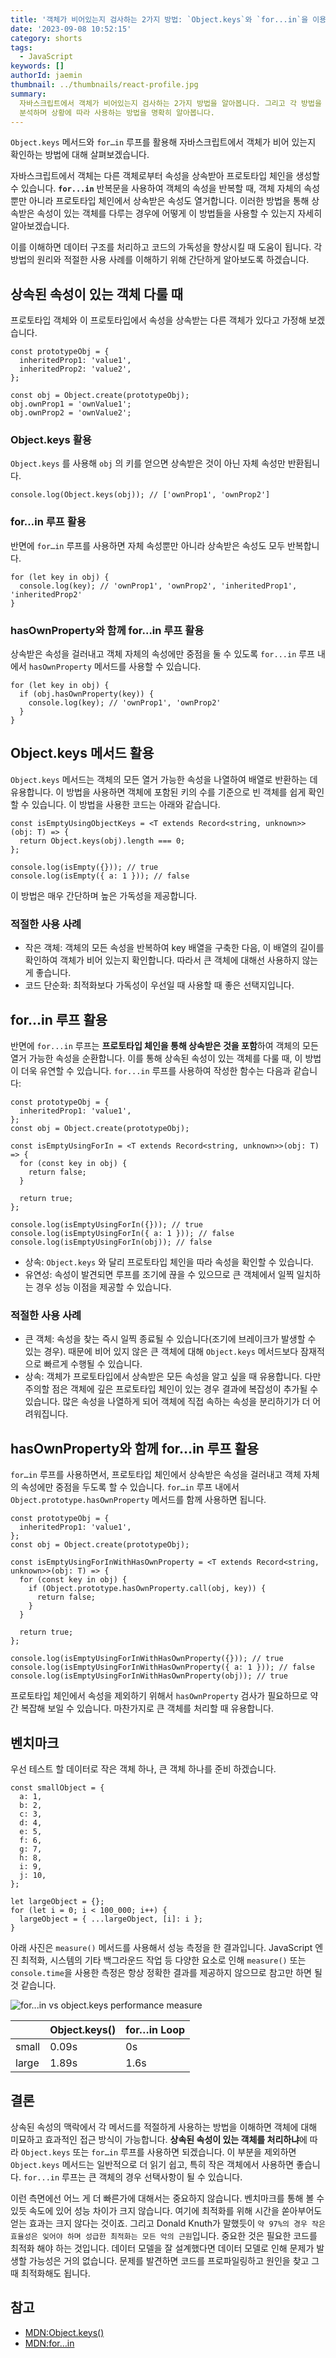```yaml
---
title: '객체가 비어있는지 검사하는 2가지 방법: `Object.keys`와 `for...in`을 이용한 접근 방법'
date: '2023-09-08 10:52:15'
category: shorts
tags:
  - JavaScript
keywords: []
authorId: jaemin
thumbnail: ../thumbnails/react-profile.jpg
summary:
  자바스크립트에서 객체가 비어있는지 검사하는 2가지 방법을 알아봅니다. 그리고 각 방법을 비교,
  분석하며 상황에 따라 사용하는 방법을 명확히 알아봅니다.
---
```


`Object.keys` 메서드와 `for…in` 루프를 활용해 자바스크립트에서 객체가 비어 있는지 확인하는 방법에
대해 살펴보겠습니다.

자바스크립트에서 객체는 다른 객체로부터 속성을 상속받아 프로토타입 체인을 생성할 수 있습니다.
**`for...in`** 반복문을 사용하여 객체의 속성을 반복할 때, 객체 자체의 속성 뿐만 아니라 프로토타입
체인에서 상속받은 속성도 열거합니다. 이러한 방법을 통해 상속받은 속성이 있는 객체를 다루는 경우에
어떻게 이 방법들을 사용할 수 있는지 자세히 알아보겠습니다.

이를 이해하면 데이터 구조를 처리하고 코드의 가독성을 향상시킬 때 도움이 됩니다. 각 방법의 원리와
적절한 사용 사례를 이해하기 위해 간단하게 알아보도록 하겠습니다.

## 상속된 속성이 있는 객체 다룰 때

프로토타입 객체와 이 프로토타입에서 속성을 상속받는 다른 객체가 있다고 가정해 보겠습니다.

```tsx
const prototypeObj = {
  inheritedProp1: 'value1',
  inheritedProp2: 'value2',
};

const obj = Object.create(prototypeObj);
obj.ownProp1 = 'ownValue1';
obj.ownProp2 = 'ownValue2';
```

### Object.keys 활용

`Object.keys` 를 사용해 `obj` 의 키를 얻으면 상속받은 것이 아닌 자체 속성만 반환됩니다.

```tsx
console.log(Object.keys(obj)); // ['ownProp1', 'ownProp2']
```

### for…in 루프 활용

반면에 `for…in` 루프를 사용하면 자체 속성뿐만 아니라 상속받은 속성도 모두 반복합니다.

```tsx
for (let key in obj) {
  console.log(key); // 'ownProp1', 'ownProp2', 'inheritedProp1', 'inheritedProp2'
}
```

### hasOwnProperty와 함께 for…in 루프 활용

상속받은 속성을 걸러내고 객체 자체의 속성에만 중점을 둘 수 있도록 `for...in` 루프 내에서
`hasOwnProperty` 메서드를 사용할 수 있습니다.

```tsx
for (let key in obj) {
  if (obj.hasOwnProperty(key)) {
    console.log(key); // 'ownProp1', 'ownProp2'
  }
}
```

## Object.keys 메서드 활용

`Object.keys` 메서드는 객체의 모든 열거 가능한 속성을 나열하여 배열로 반환하는 데 유용합니다. 이
방법을 사용하면 객체에 포함된 키의 수를 기준으로 빈 객체를 쉽게 확인할 수 있습니다. 이 방법을 사용한
코드는 아래와 같습니다.

```tsx
const isEmptyUsingObjectKeys = <T extends Record<string, unknown>>(obj: T) => {
  return Object.keys(obj).length === 0;
};

console.log(isEmpty({})); // true
console.log(isEmpty({ a: 1 })); // false
```

이 방법은 매우 간단하며 높은 가독성을 제공합니다.

### 적절한 사용 사례

- 작은 객체: 객체의 모든 속성을 반복하여 key 배열을 구축한 다음, 이 배열의 길이를 확인하여 객체가
  비어 있는지 확인합니다. 따라서 큰 객체에 대해선 사용하지 않는 게 좋습니다.
- 코드 단순화: 최적화보다 가독성이 우선일 때 사용할 때 좋은 선택지입니다.

## for...in 루프 활용

반면에 `for...in` 루프는 **프로토타입 체인을 통해 상속받은 것을 포함**하여 객체의 모든 열거 가능한
속성을 순환합니다. 이를 통해 상속된 속성이 있는 객체를 다룰 때, 이 방법이 더욱 유연할 수 있습니다.
`for...in` 루프를 사용하여 작성한 함수는 다음과 같습니다:

```tsx
const prototypeObj = {
  inheritedProp1: 'value1',
};
const obj = Object.create(prototypeObj);

const isEmptyUsingForIn = <T extends Record<string, unknown>>(obj: T) => {
  for (const key in obj) {
    return false;
  }

  return true;
};

console.log(isEmptyUsingForIn({})); // true
console.log(isEmptyUsingForIn({ a: 1 })); // false
console.log(isEmptyUsingForIn(obj)); // false
```

- 상속: `Object.keys` 와 달리 프로토타입 체인을 따라 속성을 확인할 수 있습니다.
- 유연성: 속성이 발견되면 루프를 조기에 끊을 수 있으므로 큰 객체에서 일찍 일치하는 경우 성능 이점을
  제공할 수 있습니다.

### 적절한 사용 사례

- 큰 객체: 속성을 찾는 즉시 일찍 종료될 수 있습니다(조기에 브레이크가 발생할 수 있는 경우). 때문에
  비어 있지 않은 큰 객체에 대해 `Object.keys` 메서드보다 잠재적으로 빠르게 수행될 수 있습니다.
- 상속: 객체가 프로토타입에서 상속받은 모든 속성을 알고 싶을 때 유용합니다. 다만 주의할 점은 객체에
  깊은 프로토타입 체인이 있는 경우 결과에 복잡성이 추가될 수 있습니다. 많은 속성을 나열하게 되어
  객체에 직접 속하는 속성을 분리하기가 더 어려워집니다.

## hasOwnProperty와 함께 for...in 루프 활용

`for…in` 루프를 사용하면서, 프로토타입 체인에서 상속받은 속성을 걸러내고 객체 자체의 속성에만 중점을
두도록 할 수 있습니다. `for…in` 루프 내에서 `Object.prototype.hasOwnProperty` 메서드를 함께 사용하면
됩니다.

```tsx
const prototypeObj = {
  inheritedProp1: 'value1',
};
const obj = Object.create(prototypeObj);

const isEmptyUsingForInWithHasOwnProperty = <T extends Record<string, unknown>>(obj: T) => {
  for (const key in obj) {
    if (Object.prototype.hasOwnProperty.call(obj, key)) {
      return false;
    }
  }

  return true;
};

console.log(isEmptyUsingForInWithHasOwnProperty({})); // true
console.log(isEmptyUsingForInWithHasOwnProperty({ a: 1 })); // false
console.log(isEmptyUsingForInWithHasOwnProperty(obj)); // true
```

프로토타입 체인에서 속성을 제외하기 위해서 `hasOwnProperty` 검사가 필요하므로 약간 복잡해 보일 수
있습니다. 마찬가지로 큰 객체를 처리할 때 유용합니다.

## 벤치마크

우선 테스트 할 데이터로 작은 객체 하나, 큰 객체 하나를 준비 하겠습니다.

```tsx
const smallObject = {
  a: 1,
  b: 2,
  c: 3,
  d: 4,
  e: 5,
  f: 6,
  g: 7,
  h: 8,
  i: 9,
  j: 10,
};

let largeObject = {};
for (let i = 0; i < 100_000; i++) {
  largeObject = { ...largeObject, [i]: i };
}
```

아래 사진은 `measure()` 메서드를 사용해서 성능 측정을 한 결과입니다. JavaScript 엔진 최적화,
시스템의 기타 백그라운드 작업 등 다양한 요소로 인해 `measure()` 또는 `console.time`을 사용한 측정은
항상 정확한 결과를 제공하지 않으므로 참고만 하면 될 것 같습니다.

![for...in vs object.keys performance measure](./images/forIn-objectKeys-benchmark.png)

|       | Object.keys() | for…in Loop |
| ----- | ------------- | ----------- |
| small | 0.09s         | 0s          |
| large | 1.89s         | 1.6s        |

## 결론

상속된 속성의 맥락에서 각 메서드를 적절하게 사용하는 방법을 이해하면 객체에 대해 미묘하고 효과적인
접근 방식이 가능합니다. **상속된 속성이 있는 객체를 처리하냐**에 따라 `Object.keys` 또는 `for…in`
루프를 사용하면 되겠습니다. 이 부분을 제외하면 `Object.keys` 메서드는 일반적으로 더 읽기 쉽고, 특히
작은 객체에서 사용하면 좋습니다. `for...in` 루프는 큰 객체의 경우 선택사항이 될 수 있습니다.

이런 측면에선 어느 게 더 빠른가에 대해서는 중요하지 않습니다. 벤치마크를 통해 볼 수 있듯 속도에 있어
성능 차이가 크지 않습니다. 여기에 최적화를 위해 시간을 쏟아부어도 얻는 효과는 크지 않다는 것이죠.
그리고 Donald Knuth가 말했듯이
`약 97%의 경우 작은 효율성은 잊어야 하며 성급한 최적화는 모든 악의 근원`입니다. 중요한 것은 필요한
코드를 최적화 해야 하는 것입니다. 데이터 모델을 잘 설계했다면 데이터 모델로 인해 문제가 발생할
가능성은 거의 없습니다. 문제를 발견하면 코드를 프로파일링하고 원인을 찾고 그때 최적화해도 됩니다.

## 참고

- [MDN:Object.keys()](https://developer.mozilla.org/ko/docs/Web/JavaScript/Reference/Global_Objects/Object/keys)
- [MDN:for…in](https://developer.mozilla.org/ko/docs/Web/JavaScript/Reference/Statements/for...in)
